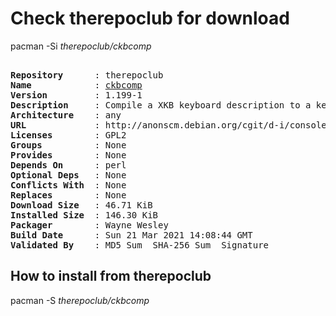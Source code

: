 # Check therepoclub for download

pacman -Si *therepoclub/ckbcomp*

<div class="highlight"><pre class="highlight"><text>
<b>Repository</b>      : therepoclub
<b>Name</b>            : <a href="../../x86_64/ckbcomp-1.199-1-any.pkg.tar.zst">ckbcomp</a>
<b>Version</b>         : 1.199-1
<b>Description</b>     : Compile a XKB keyboard description to a keymap suitable for loadkeys or kbdcontrol
<b>Architecture</b>    : any
<b>URL</b>             : http://anonscm.debian.org/cgit/d-i/console-setup.git/
<b>Licenses</b>        : GPL2
<b>Groups</b>          : None
<b>Provides</b>        : None
<b>Depends On</b>      : perl
<b>Optional Deps</b>   : None
<b>Conflicts With</b>  : None
<b>Replaces</b>        : None
<b>Download Size</b>   : 46.71 KiB
<b>Installed Size</b>  : 146.30 KiB
<b>Packager</b>        : Wayne Wesley <wayne6324@gmail.com>
<b>Build Date</b>      : Sun 21 Mar 2021 14:08:44 GMT
<b>Validated By</b>    : MD5 Sum  SHA-256 Sum  Signature
</text></pre></div>

## How to install from therepoclub

pacman -S *therepoclub/ckbcomp*
